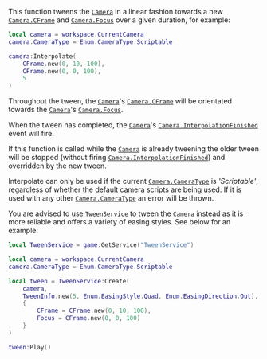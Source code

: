 This function tweens the [`Camera`](https://create.roblox.com/docs/reference/engine/classes/Camera) in a linear fashion towards a new
[`Camera.CFrame`](https://create.roblox.com/docs/reference/engine/classes/Camera#CFrame) and [`Camera.Focus`](https://create.roblox.com/docs/reference/engine/classes/Camera#Focus) over a given duration, for
example:
```lua
local camera = workspace.CurrentCamera
camera.CameraType = Enum.CameraType.Scriptable

camera:Interpolate(
	CFrame.new(0, 10, 100),
	CFrame.new(0, 0, 100),
	5
)
```

Throughout the tween, the [`Camera`](https://create.roblox.com/docs/reference/engine/classes/Camera)'s [`Camera.CFrame`](https://create.roblox.com/docs/reference/engine/classes/Camera#CFrame) will be
orientated towards the [`Camera`](https://create.roblox.com/docs/reference/engine/classes/Camera)'s [`Camera.Focus`](https://create.roblox.com/docs/reference/engine/classes/Camera#Focus).

When the tween has completed, the [`Camera`](https://create.roblox.com/docs/reference/engine/classes/Camera)'s
[`Camera.InterpolationFinished`](https://create.roblox.com/docs/reference/engine/classes/Camera#InterpolationFinished) event will fire.

If this function is called while the [`Camera`](https://create.roblox.com/docs/reference/engine/classes/Camera) is already tweening
the older tween will be stopped (without firing
[`Camera.InterpolationFinished`](https://create.roblox.com/docs/reference/engine/classes/Camera#InterpolationFinished)) and overridden by the new tween.

Interpolate can only be used if the current [`Camera.CameraType`](https://create.roblox.com/docs/reference/engine/classes/Camera#CameraType) is
*'Scriptable'*, regardless of whether the default camera scripts are being
used. If it is used with any other [`Camera.CameraType`](https://create.roblox.com/docs/reference/engine/classes/Camera#CameraType) an error will
be thrown.

You are advised to use [`TweenService`](https://create.roblox.com/docs/reference/engine/classes/TweenService) to tween the [`Camera`](https://create.roblox.com/docs/reference/engine/classes/Camera)
instead as it is more reliable and offers a variety of easing styles. See
below for an example:
```lua
local TweenService = game:GetService("TweenService")

local camera = workspace.CurrentCamera
camera.CameraType = Enum.CameraType.Scriptable

local tween = TweenService:Create(
	camera,
	TweenInfo.new(5, Enum.EasingStyle.Quad, Enum.EasingDirection.Out),
	{
		CFrame = CFrame.new(0, 10, 100),
		Focus = CFrame.new(0, 0, 100)
	}
)

tween:Play()
```